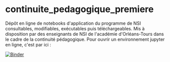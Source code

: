 # continuite_pedagogique_premiere
Dépôt en ligne de notebooks d'application du programme de NSI consultables, modifiables, exécutables puis téléchargeables.
Mis à disposition par des enseignants de NSI de l'académie d'Orléans-Tours dans le cadre de la continuité pédagogique.
Pour ouvrir un environnement jupyter en ligne, c'est par ici : 

[![Binder](https://mybinder.org/badge_logo.svg)](https://mybinder.org/v2/gh/TechieOllie/continuite_pedagogique_premiere/main)
